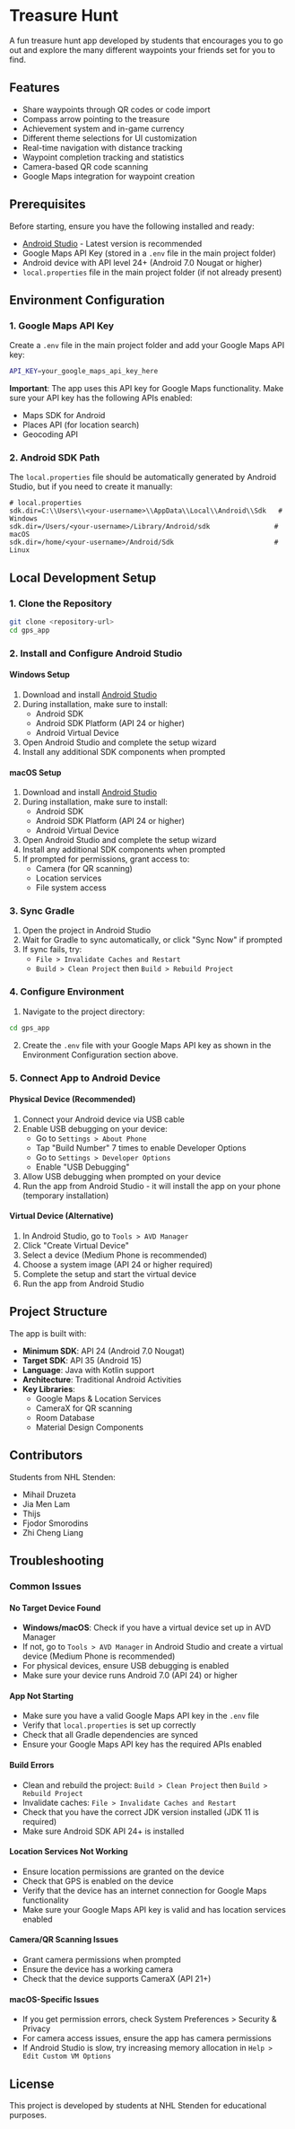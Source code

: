 # Treasure Hunt

A fun treasure hunt app developed by students that encourages you to go out and explore the many different waypoints your friends set for you to find.

## Features

- Share waypoints through QR codes or code import
- Compass arrow pointing to the treasure
- Achievement system and in-game currency
- Different theme selections for UI customization
- Real-time navigation with distance tracking
- Waypoint completion tracking and statistics
- Camera-based QR code scanning
- Google Maps integration for waypoint creation

## Prerequisites

Before starting, ensure you have the following installed and ready:

- [Android Studio](https://developer.android.com/studio) - Latest version is recommended
- Google Maps API Key (stored in a `.env` file in the main project folder)
- Android device with API level 24+ (Android 7.0 Nougat or higher)
- `local.properties` file in the main project folder (if not already present)

## Environment Configuration

### 1. Google Maps API Key

Create a `.env` file in the main project folder and add your Google Maps API key:

```bash
API_KEY=your_google_maps_api_key_here
```

**Important**: The app uses this API key for Google Maps functionality. Make sure your API key has the following APIs enabled:

- Maps SDK for Android
- Places API (for location search)
- Geocoding API

### 2. Android SDK Path

The `local.properties` file should be automatically generated by Android Studio, but if you need to create it manually:

```properties
# local.properties
sdk.dir=C:\\Users\\<your-username>\\AppData\\Local\\Android\\Sdk   # Windows
sdk.dir=/Users/<your-username>/Library/Android/sdk                # macOS
sdk.dir=/home/<your-username>/Android/Sdk                         # Linux
```

## Local Development Setup

### 1. Clone the Repository

```bash
git clone <repository-url>
cd gps_app
```

### 2. Install and Configure Android Studio

#### Windows Setup

1. Download and install [Android Studio](https://developer.android.com/studio)
2. During installation, make sure to install:
   - Android SDK
   - Android SDK Platform (API 24 or higher)
   - Android Virtual Device
3. Open Android Studio and complete the setup wizard
4. Install any additional SDK components when prompted

#### macOS Setup

1. Download and install [Android Studio](https://developer.android.com/studio)
2. During installation, make sure to install:
   - Android SDK
   - Android SDK Platform (API 24 or higher)
   - Android Virtual Device
3. Open Android Studio and complete the setup wizard
4. Install any additional SDK components when prompted
5. If prompted for permissions, grant access to:
   - Camera (for QR scanning)
   - Location services
   - File system access

### 3. Sync Gradle

1. Open the project in Android Studio
2. Wait for Gradle to sync automatically, or click "Sync Now" if prompted
3. If sync fails, try:
   - `File > Invalidate Caches and Restart`
   - `Build > Clean Project` then `Build > Rebuild Project`

### 4. Configure Environment

1. Navigate to the project directory:

```bash
cd gps_app
```

2. Create the `.env` file with your Google Maps API key as shown in the Environment Configuration section above.

### 5. Connect App to Android Device

#### Physical Device (Recommended)

1. Connect your Android device via USB cable
2. Enable USB debugging on your device:
   - Go to `Settings > About Phone`
   - Tap "Build Number" 7 times to enable Developer Options
   - Go to `Settings > Developer Options`
   - Enable "USB Debugging"
3. Allow USB debugging when prompted on your device
4. Run the app from Android Studio - it will install the app on your phone (temporary installation)

#### Virtual Device (Alternative)

1. In Android Studio, go to `Tools > AVD Manager`
2. Click "Create Virtual Device"
3. Select a device (Medium Phone is recommended)
4. Choose a system image (API 24 or higher required)
5. Complete the setup and start the virtual device
6. Run the app from Android Studio

## Project Structure

The app is built with:

- **Minimum SDK**: API 24 (Android 7.0 Nougat)
- **Target SDK**: API 35 (Android 15)
- **Language**: Java with Kotlin support
- **Architecture**: Traditional Android Activities
- **Key Libraries**:
  - Google Maps & Location Services
  - CameraX for QR scanning
  - Room Database
  - Material Design Components

## Contributors

Students from NHL Stenden:

- Mihail Druzeta
- Jia Men Lam
- Thijs
- Fjodor Smorodins
- Zhi Cheng Liang

## Troubleshooting

### Common Issues

#### No Target Device Found

- **Windows/macOS**: Check if you have a virtual device set up in AVD Manager
- If not, go to `Tools > AVD Manager` in Android Studio and create a virtual device (Medium Phone is recommended)
- For physical devices, ensure USB debugging is enabled
- Make sure your device runs Android 7.0 (API 24) or higher

#### App Not Starting

- Make sure you have a valid Google Maps API key in the `.env` file
- Verify that `local.properties` is set up correctly
- Check that all Gradle dependencies are synced
- Ensure your Google Maps API key has the required APIs enabled

#### Build Errors

- Clean and rebuild the project: `Build > Clean Project` then `Build > Rebuild Project`
- Invalidate caches: `File > Invalidate Caches and Restart`
- Check that you have the correct JDK version installed (JDK 11 is required)
- Make sure Android SDK API 24+ is installed

#### Location Services Not Working

- Ensure location permissions are granted on the device
- Check that GPS is enabled on the device
- Verify that the device has an internet connection for Google Maps functionality
- Make sure your Google Maps API key is valid and has location services enabled

#### Camera/QR Scanning Issues

- Grant camera permissions when prompted
- Ensure the device has a working camera
- Check that the device supports CameraX (API 21+)

#### macOS-Specific Issues

- If you get permission errors, check System Preferences > Security & Privacy
- For camera access issues, ensure the app has camera permissions
- If Android Studio is slow, try increasing memory allocation in `Help > Edit Custom VM Options`

## License

This project is developed by students at NHL Stenden for educational purposes.
